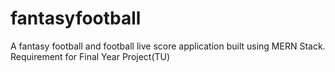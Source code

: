 # fantasyfootball
A fantasy football and football live score application built using MERN Stack. Requirement for Final Year Project(TU)
